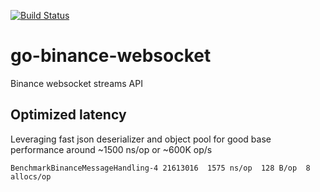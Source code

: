 [![Build Status](https://travis-ci.com/alexey-ernest/go-binance-websocket.svg?branch=master)](https://travis-ci.com/alexey-ernest/go-binance-websocket)

# go-binance-websocket
Binance websocket streams API

## Optimized latency
Leveraging fast json deserializer and object pool for good base performance around ~1500 ns/op or ~600K op/s
```
BenchmarkBinanceMessageHandling-4 21613016  1575 ns/op  128 B/op  8 allocs/op
```
